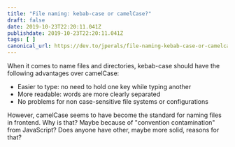 ```yaml
---
title: "File naming: kebab-case or camelCase?"
draft: false
date: 2019-10-23T22:20:11.041Z
publishdate: 2019-10-23T22:20:11.041Z
tags: [ ]
canonical_url: https://dev.to/jperals/file-naming-kebab-case-or-camelcase-gga
---
```

When it comes to name files and directories, kebab-case should have the following advantages over camelCase:

- Easier to type: no need to hold one key while typing another
- More readable: words are more clearly separated
- No problems for non case-sensitive file systems or configurations

However, camelCase seems to have become the standard for naming files in frontend. Why is that? Maybe because of "convention contamination" from JavaScript? Does anyone have other, maybe more solid, reasons for that?

    